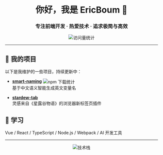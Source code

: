 <h1 align="center">你好，我是 EricBoum 👋</h1>
<h3 align="center">专注前端开发 · 热爱技术 · 追求极简与高效</h3>

<p align="center">
  <img src="https://profile-counter.glitch.me/EricBoum/count.svg" alt="访问量统计">
</p>

---

## 🚀 我的项目

以下是我维护的一些项目，持续更新中：

- **[smart-naming](https://github.com/EricBoum/smart-naming)** <img valign="middle" src="https://img.shields.io/npm/dt/smart-naming?color=green&style=flat-square&logo=npm" alt="npm 下载统计" />  
  基于中文语义智能生成英文变量名

- **[stardew-tab](https://github.com/EricBoum/stardew-tab)**  
  灵感来自《星露谷物语》的浏览器新标签页插件

## 🌱 学习

Vue / React / TypeScript / Node.js / Webpack / AI 开发工具

---

<p align="center">
  <img src="https://skillicons.dev/icons?i=vue,typescript,javascript,vite,nodejs,webpack,git,vscode&theme=dark" alt="技术栈" />
</p>
